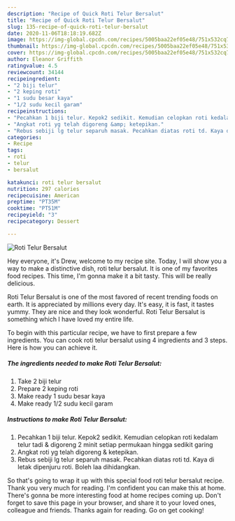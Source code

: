 ```yaml
---
description: "Recipe of Quick Roti Telur Bersalut"
title: "Recipe of Quick Roti Telur Bersalut"
slug: 135-recipe-of-quick-roti-telur-bersalut
date: 2020-11-06T18:18:19.682Z
image: https://img-global.cpcdn.com/recipes/5005baa22ef05e48/751x532cq70/roti-telur-bersalut-resipi-foto-utama.jpg
thumbnail: https://img-global.cpcdn.com/recipes/5005baa22ef05e48/751x532cq70/roti-telur-bersalut-resipi-foto-utama.jpg
cover: https://img-global.cpcdn.com/recipes/5005baa22ef05e48/751x532cq70/roti-telur-bersalut-resipi-foto-utama.jpg
author: Eleanor Griffith
ratingvalue: 4.5
reviewcount: 34144
recipeingredient:
- "2 biji telur"
- "2 keping roti"
- "1 sudu besar kaya"
- "1/2 sudu kecil garam"
recipeinstructions:
- "Pecahkan 1 biji telur. Kepok2 sedikit. Kemudian celopkan roti kedalam telur tadi &amp; digoreng 2 minit setiap permukaan hingga sedikit garing"
- "Angkat roti yg telah digoreng &amp; ketepikan."
- "Rebus sebiji lg telur separuh masak. Pecahkan diatas roti td. Kaya di letak dipenjuru roti. Boleh laa dihidangkan."
categories:
- Recipe
tags:
- roti
- telur
- bersalut

katakunci: roti telur bersalut 
nutrition: 297 calories
recipecuisine: American
preptime: "PT35M"
cooktime: "PT51M"
recipeyield: "3"
recipecategory: Dessert

---
```



![Roti Telur Bersalut](https://img-global.cpcdn.com/recipes/5005baa22ef05e48/751x532cq70/roti-telur-bersalut-resipi-foto-utama.jpg)

Hey everyone, it's Drew, welcome to my recipe site. Today, I will show you a way to make a distinctive dish, roti telur bersalut. It is one of my favorites food recipes. This time, I'm gonna make it a bit tasty. This will be really delicious.

Roti Telur Bersalut is one of the most favored of recent trending foods on earth. It is appreciated by millions every day. It's easy, it is fast, it tastes yummy. They are nice and they look wonderful. Roti Telur Bersalut is something which I have loved my entire life.




To begin with this particular recipe, we have to first prepare a few ingredients. You can cook roti telur bersalut using 4 ingredients and 3 steps. Here is how you can achieve it.

<!--inarticleads1-->

##### The ingredients needed to make Roti Telur Bersalut:

1. Take 2 biji telur
1. Prepare 2 keping roti
1. Make ready 1 sudu besar kaya
1. Make ready 1/2 sudu kecil garam




<!--inarticleads2-->

##### Instructions to make Roti Telur Bersalut:

1. Pecahkan 1 biji telur. Kepok2 sedikit. Kemudian celopkan roti kedalam telur tadi &amp; digoreng 2 minit setiap permukaan hingga sedikit garing
1. Angkat roti yg telah digoreng &amp; ketepikan.
1. Rebus sebiji lg telur separuh masak. Pecahkan diatas roti td. Kaya di letak dipenjuru roti. Boleh laa dihidangkan.




So that's going to wrap it up with this special food roti telur bersalut recipe. Thank you very much for reading. I'm confident you can make this at home. There's gonna be more interesting food at home recipes coming up. Don't forget to save this page in your browser, and share it to your loved ones, colleague and friends. Thanks again for reading. Go on get cooking!
